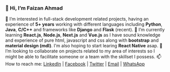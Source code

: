 ### 👋 Hi, I’m Faizan Ahmad
👀 I’m interested in full-stack development related projects, having an experience of **5+ years** working with different languages including **Python**, **Java**, **C/C++** and frameworks like **Django** and **Flask** (recent).
🌱 I’m currently learning **React.js**, **Node.js**, **Next.js** and **Vue.js** as I have sound knowledge and experience of pure html, javascript and css along with **bootstrap** and **material design (mdl)**. I'm also hoping to start learing **React Native** asap.
💞️ I’m looking to collaborate on projects related to my area of interests so I might be able to facilitate someone or a team with the skillset I possess. 
📫 How to reach me:
  [LinkedIn](https://www.linkedin.com/in/faizanf33) | [Facebook](https://www.facebook.com/faizanf33) | 
  [Twitter](https://twitter.com/faizan33_fa) | [Email](mailto:faizanahmad33.fa@gmail.com) | 
  [WhatsApp](tel:+92-334-659-8383)

<!---
Faizanf33/Faizanf33 is a ✨ special ✨ repository because its `README.md` (this file) appears on your GitHub profile.
You can click the Preview link to take a look at your changes.
--->
